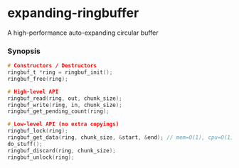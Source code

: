 expanding-ringbuffer
====================

A high-performance auto-expanding circular buffer

### Synopsis

```c
# Constructors / Destructors
ringbuf_t *ring = ringbuf_init();
ringbuf_free(ring);

# High-level API
ringbuf_read(ring, out, chunk_size);
ringbuf_write(ring, in, chunk_size);
ringbuf_get_pending_count(ring);

# Low-level API (no extra copyings)
ringbuf_lock(ring);
ringbuf_get_data(ring, chunk_size, &start, &end); // mem=O(1), cpu=O(1)
do_stuff();
ringbuf_discard(ring, chunk_size);
ringbuf_unlock(ring);
```
